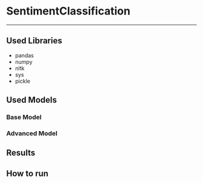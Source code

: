 # SentimentClassification
--------------------------

## Used Libraries
- pandas
- numpy
- nltk
- sys
- pickle

## Used Models
### Base Model

### Advanced Model

## Results

## How to run
